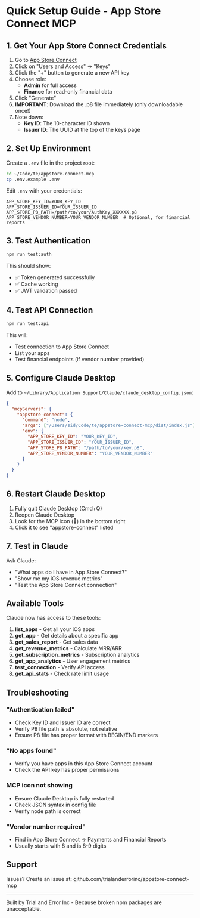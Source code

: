 # Quick Setup Guide - App Store Connect MCP

## 1. Get Your App Store Connect Credentials

1. Go to [App Store Connect](https://appstoreconnect.apple.com)
2. Click on "Users and Access" → "Keys"
3. Click the "+" button to generate a new API key
4. Choose role: 
   - **Admin** for full access
   - **Finance** for read-only financial data
5. Click "Generate"
6. **IMPORTANT**: Download the .p8 file immediately (only downloadable once!)
7. Note down:
   - **Key ID**: The 10-character ID shown
   - **Issuer ID**: The UUID at the top of the keys page

## 2. Set Up Environment

Create a `.env` file in the project root:

```bash
cd ~/Code/te/appstore-connect-mcp
cp .env.example .env
```

Edit `.env` with your credentials:
```
APP_STORE_KEY_ID=YOUR_KEY_ID
APP_STORE_ISSUER_ID=YOUR_ISSUER_ID  
APP_STORE_P8_PATH=/path/to/your/AuthKey_XXXXXX.p8
APP_STORE_VENDOR_NUMBER=YOUR_VENDOR_NUMBER  # Optional, for financial reports
```

## 3. Test Authentication

```bash
npm run test:auth
```

This should show:
- ✅ Token generated successfully
- ✅ Cache working
- ✅ JWT validation passed

## 4. Test API Connection

```bash
npm run test:api
```

This will:
- Test connection to App Store Connect
- List your apps
- Test financial endpoints (if vendor number provided)

## 5. Configure Claude Desktop

Add to `~/Library/Application Support/Claude/claude_desktop_config.json`:

```json
{
  "mcpServers": {
    "appstore-connect": {
      "command": "node",
      "args": ["/Users/sid/Code/te/appstore-connect-mcp/dist/index.js"],
      "env": {
        "APP_STORE_KEY_ID": "YOUR_KEY_ID",
        "APP_STORE_ISSUER_ID": "YOUR_ISSUER_ID",
        "APP_STORE_P8_PATH": "/path/to/your/key.p8",
        "APP_STORE_VENDOR_NUMBER": "YOUR_VENDOR_NUMBER"
      }
    }
  }
}
```

## 6. Restart Claude Desktop

1. Fully quit Claude Desktop (Cmd+Q)
2. Reopen Claude Desktop
3. Look for the MCP icon (🔌) in the bottom right
4. Click it to see "appstore-connect" listed

## 7. Test in Claude

Ask Claude:
- "What apps do I have in App Store Connect?"
- "Show me my iOS revenue metrics"
- "Test the App Store Connect connection"

## Available Tools

Claude now has access to these tools:

1. **list_apps** - Get all your iOS apps
2. **get_app** - Get details about a specific app
3. **get_sales_report** - Get sales data
4. **get_revenue_metrics** - Calculate MRR/ARR
5. **get_subscription_metrics** - Subscription analytics
6. **get_app_analytics** - User engagement metrics
7. **test_connection** - Verify API access
8. **get_api_stats** - Check rate limit usage

## Troubleshooting

### "Authentication failed"
- Check Key ID and Issuer ID are correct
- Verify P8 file path is absolute, not relative
- Ensure P8 file has proper format with BEGIN/END markers

### "No apps found"
- Verify you have apps in this App Store Connect account
- Check the API key has proper permissions

### MCP icon not showing
- Ensure Claude Desktop is fully restarted
- Check JSON syntax in config file
- Verify node path is correct

### "Vendor number required"
- Find in App Store Connect → Payments and Financial Reports
- Usually starts with 8 and is 8-9 digits

## Support

Issues? Create an issue at: github.com/trialanderrorinc/appstore-connect-mcp

---

Built by Trial and Error Inc - Because broken npm packages are unacceptable.